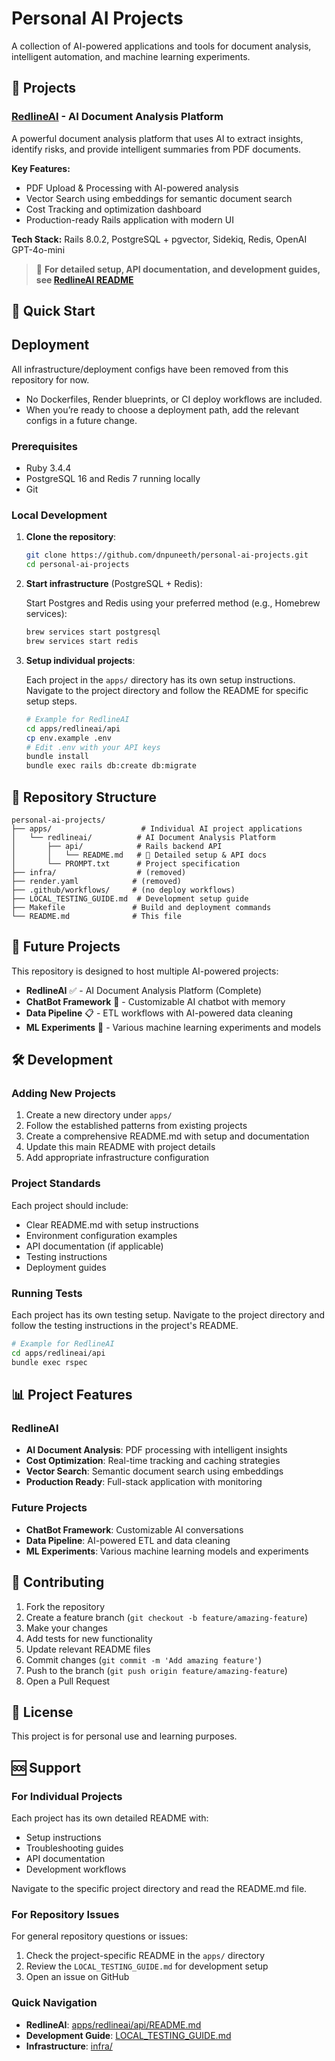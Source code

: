 # Personal AI Projects

A collection of AI-powered applications and tools for document analysis, intelligent automation, and machine learning experiments.

## 🚀 Projects

### [RedlineAI](apps/redlineai/) - AI Document Analysis Platform

A powerful document analysis platform that uses AI to extract insights, identify risks, and provide intelligent summaries from PDF documents.

**Key Features:**

- PDF Upload & Processing with AI-powered analysis
- Vector Search using embeddings for semantic document search
- Cost Tracking and optimization dashboard
- Production-ready Rails application with modern UI

**Tech Stack:** Rails 8.0.2, PostgreSQL + pgvector, Sidekiq, Redis, OpenAI GPT-4o-mini

> 📖 **For detailed setup, API documentation, and development guides, see [RedlineAI README](apps/redlineai/api/README.md)**

## 🚀 Quick Start

## Deployment

All infrastructure/deployment configs have been removed from this repository for now.

- No Dockerfiles, Render blueprints, or CI deploy workflows are included.
- When you’re ready to choose a deployment path, add the relevant configs in a future change.

### Prerequisites

- Ruby 3.4.4
- PostgreSQL 16 and Redis 7 running locally
- Git

### Local Development

1. **Clone the repository**:

   ```bash
   git clone https://github.com/dnpuneeth/personal-ai-projects.git
   cd personal-ai-projects
   ```

2. **Start infrastructure** (PostgreSQL + Redis):

   Start Postgres and Redis using your preferred method (e.g., Homebrew services):

   ```bash
   brew services start postgresql
   brew services start redis
   ```

3. **Setup individual projects**:

   Each project in the `apps/` directory has its own setup instructions. Navigate to the project directory and follow the README for specific setup steps.

   ```bash
   # Example for RedlineAI
   cd apps/redlineai/api
   cp env.example .env
   # Edit .env with your API keys
   bundle install
   bundle exec rails db:create db:migrate
   ```

## 📁 Repository Structure

```
personal-ai-projects/
├── apps/                    # Individual AI project applications
│   └── redlineai/          # AI Document Analysis Platform
│       ├── api/            # Rails backend API
│       │   └── README.md   # 📖 Detailed setup & API docs
│       └── PROMPT.txt      # Project specification
├── infra/                  # (removed)
├── render.yaml            # (removed)
├── .github/workflows/     # (no deploy workflows)
├── LOCAL_TESTING_GUIDE.md  # Development setup guide
├── Makefile               # Build and deployment commands
└── README.md              # This file
```

## 🔮 Future Projects

This repository is designed to host multiple AI-powered projects:

- **RedlineAI** ✅ - AI Document Analysis Platform (Complete)
- **ChatBot Framework** 🚧 - Customizable AI chatbot with memory
- **Data Pipeline** 📋 - ETL workflows with AI-powered data cleaning
- **ML Experiments** 🧪 - Various machine learning experiments and models

## 🛠️ Development

### Adding New Projects

1. Create a new directory under `apps/`
2. Follow the established patterns from existing projects
3. Create a comprehensive README.md with setup and documentation
4. Update this main README with project details
5. Add appropriate infrastructure configuration

### Project Standards

Each project should include:

- Clear README.md with setup instructions
- Environment configuration examples
- API documentation (if applicable)
- Testing instructions
- Deployment guides

### Running Tests

Each project has its own testing setup. Navigate to the project directory and follow the testing instructions in the project's README.

```bash
# Example for RedlineAI
cd apps/redlineai/api
bundle exec rspec
```

## 📊 Project Features

### RedlineAI

- **AI Document Analysis**: PDF processing with intelligent insights
- **Cost Optimization**: Real-time tracking and caching strategies
- **Vector Search**: Semantic document search using embeddings
- **Production Ready**: Full-stack application with monitoring

### Future Projects

- **ChatBot Framework**: Customizable AI conversations
- **Data Pipeline**: AI-powered ETL and data cleaning
- **ML Experiments**: Various machine learning models and experiments

## 🤝 Contributing

1. Fork the repository
2. Create a feature branch (`git checkout -b feature/amazing-feature`)
3. Make your changes
4. Add tests for new functionality
5. Update relevant README files
6. Commit changes (`git commit -m 'Add amazing feature'`)
7. Push to the branch (`git push origin feature/amazing-feature`)
8. Open a Pull Request

## 📜 License

This project is for personal use and learning purposes.

## 🆘 Support

### For Individual Projects

Each project has its own detailed README with:

- Setup instructions
- Troubleshooting guides
- API documentation
- Development workflows

Navigate to the specific project directory and read the README.md file.

### For Repository Issues

For general repository questions or issues:

1. Check the project-specific README in the `apps/` directory
2. Review the `LOCAL_TESTING_GUIDE.md` for development setup
3. Open an issue on GitHub

### Quick Navigation

- **RedlineAI**: [apps/redlineai/api/README.md](apps/redlineai/api/README.md)
- **Development Guide**: [LOCAL_TESTING_GUIDE.md](LOCAL_TESTING_GUIDE.md)
- **Infrastructure**: [infra/](infra/)
